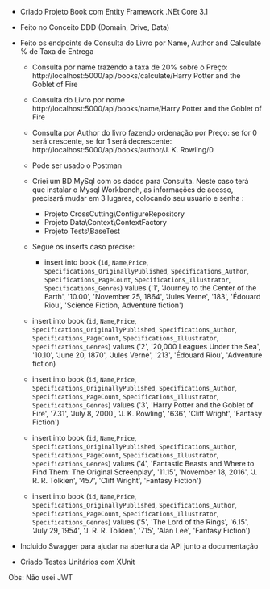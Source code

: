 * Criado Projeto Book com Entity Framework .NEt Core 3.1
* Feito no Conceito DDD (Domain, Drive, Data)
* Feito os endpoints de Consulta do Livro por Name, Author and Calculate % de Taxa de Entrega

  * Consulta por name trazendo a taxa de 20% sobre o Preço: http://localhost:5000/api/books/calculate/Harry Potter and the Goblet of Fire
  * Consulta do Livro por nome http://localhost:5000/api/books/name/Harry Potter and the Goblet of Fire
  * Consulta por Author do livro fazendo ordenação por Preço: se for 0 será crescente, se for 1 será decrescente: http://localhost:5000/api/books/author/J. K. Rowling/0
  * Pode ser usado o Postman
  * Criei um BD MySql com os dados para Consulta. Neste caso terá que instalar o Mysql Workbench, as informações de acesso, precisará mudar em 3 lugares, colocando seu usuário e senha :
     * Projeto CrossCutting\ConfigureRepository
     * Projeto Data\Context\ContextFactory
     * Projeto Tests\BaseTest
  * Segue os inserts caso precise: 
  
    * insert into book
(`id`,  `Name`,`Price`, `Specifications_OriginallyPublished`, `Specifications_Author`, `Specifications_PageCount`, `Specifications_Illustrator`, `Specifications_Genres`) values 
('1', 'Journey to the Center of the Earth', '10.00', 'November 25, 1864', 'Jules Verne', '183', 'Édouard Riou', 'Science Fiction,
        Adventure fiction')
   * insert into book
(`id`,  `Name`,`Price`, `Specifications_OriginallyPublished`, `Specifications_Author`, `Specifications_PageCount`, `Specifications_Illustrator`, `Specifications_Genres`) values 
('2', '20,000 Leagues Under the Sea', '10.10', 'June 20, 1870', 'Jules Verne', '213', 'Édouard Riou', 'Adventure fiction)
   * insert into book
(`id`,  `Name`,`Price`, `Specifications_OriginallyPublished`, `Specifications_Author`, `Specifications_PageCount`, `Specifications_Illustrator`, `Specifications_Genres`) values 
('3', 'Harry Potter and the Goblet of Fire', '7.31', 'July 8, 2000', 'J. K. Rowling', '636', 'Cliff Wright', 'Fantasy Fiction')
   * insert into book
(`id`,  `Name`,`Price`, `Specifications_OriginallyPublished`, `Specifications_Author`, `Specifications_PageCount`, `Specifications_Illustrator`, `Specifications_Genres`) values 
('4', 'Fantastic Beasts and Where to Find Them: The Original Screenplay', '11.15', 'November 18, 2016', 'J. R. R. Tolkien', '457', 'Cliff Wright', 'Fantasy Fiction')
   * insert into book
(`id`,  `Name`,`Price`, `Specifications_OriginallyPublished`, `Specifications_Author`, `Specifications_PageCount`, `Specifications_Illustrator`, `Specifications_Genres`) values 
('5', 'The Lord of the Rings', '6.15', 'July 29, 1954', 'J. R. R. Tolkien', '715', 'Alan Lee', 'Fantasy Fiction')


* Incluido Swagger para ajudar na abertura da API junto a documentação
* Criado Testes Unitários com XUnit

Obs: Não usei JWT

